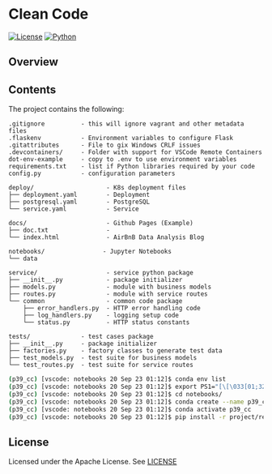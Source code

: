 # Clean Code

[![License](https://img.shields.io/badge/License-Apache_2.0-blue.svg)](https://opensource.org/licenses/Apache-2.0)
[![Python](https://img.shields.io/badge/Language-Python-blue.svg)](https://python.org/)


## Overview

<Description>

## Contents

The project contains the following:

```text
.gitignore          - this will ignore vagrant and other metadata files
.flaskenv           - Environment variables to configure Flask
.gitattributes      - File to gix Windows CRLF issues
.devcontainers/     - Folder with support for VSCode Remote Containers
dot-env-example     - copy to .env to use environment variables
requirements.txt    - list if Python libraries required by your code
config.py           - configuration parameters

deploy/                    - K8s deployment files
├── deployment.yaml        - Deployment
├── postgresql.yaml        - PostgreSQL
└── service.yaml           - Service

docs/                      - Github Pages (Example)
├── doc.txt                - 
└── index.html             - AirBnB Data Analysis Blog

notebooks/                - Jupyter Notebooks
└── data                                          

service/                   - service python package
├── __init__.py            - package initializer
├── models.py              - module with business models
├── routes.py              - module with service routes
└── common                 - common code package
    ├── error_handlers.py  - HTTP error handling code
    ├── log_handlers.py    - logging setup code
    └── status.py          - HTTP status constants

tests/              - test cases package
├── __init__.py     - package initializer
├── factories.py    - factory classes to generate test data
├── test_models.py  - test suite for business models
└── test_routes.py  - test suite for service routes
```

```bash
(p39_cc) [vscode: notebooks 20 Sep 23 01:12]$ conda env list
(p39_cc) [vscode: notebooks 20 Sep 23 01:12]$ export PS1="[\[\033[01;32m\]\u\[\033[00m\]: \[\033[01;34m\]\W\[\033[00m\] \$(date '+%d %b %y %H:%M')]\$ "
(p39_cc) [vscode: notebooks 20 Sep 23 01:12]$ cd notebooks/
(p39_cc) [vscode: notebooks 20 Sep 23 01:12]$ conda create --name p39_cc python=3.9
(p39_cc) [vscode: notebooks 20 Sep 23 01:12]$ conda activate p39_cc
(p39_cc) [vscode: notebooks 20 Sep 23 01:12]$ pip install -r project/requirements_py3_9.txt
```


## License

Licensed under the Apache License. See [LICENSE](LICENSE)


